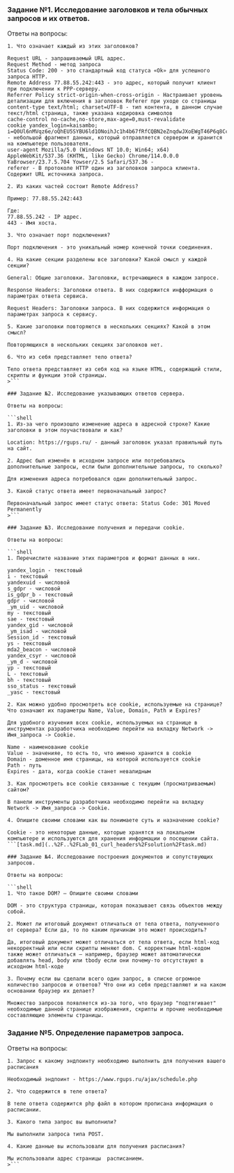 ### Задание №1. Исследование заголовков и тела обычных запросов и их ответов.

Ответы на вопросы:

```shell
1. Что означает каждый из этих заголовков?

Request URL - запрашиваемый URL адрес. 
Request Method - метод запроса
Status Code: 200 - это стандартный код статуса «Ok» для успешного запроса HTTP.
Remote Address 77.88.55.242:443 - это адрес, который получит клиент при подключении к PPP-серверу.
Referrer Policy strict-origin-when-cross-origin - Настраивает уровень детализации для включения в заголовок Referer при уходе со страницы
content-type text/html; charset=UTF-8 - тип контента, в данном случае текст/html страница, также указана кодировка символов
cache-control no-cache,no-store,max-age=0,must-revalidate
cookie yandex_login=kaisambo; i=Q0Ul6nMVqz6e/oQhEU5SYBU6ld1ONoihJc1h4b67fRfCQBN2eZnqdwJXoEWgT46P6q8CcV+uSef5yDn2arr9AgNwv3U=; - небольшой фрагмент данных, который отправляется сервером и хранится на компьютере пользователя.
user-agent Mozilla/5.0 (Windows NT 10.0; Win64; x64) AppleWebKit/537.36 (KHTML, like Gecko) Chrome/114.0.0.0 YaBrowser/23.7.5.704 Yowser/2.5 Safari/537.36 - 
referer - В протоколе HTTP один из заголовков запроса клиента. Содержит URL источника запроса. 

2. Из каких частей состоит Remote Address?

Пример: 77.88.55.242:443

Где:
77.88.55.242 - IP адрес.
443 - Имя хоста. 

3. Что означает порт подключения? 

Порт подключения - это уникальный номер конечной точки соединения. 

4. На какие секции разделены все заголовки? Какой смысл у каждой секции?

General: Общие заголовки. Заголовки, встречающиеся в каждом запросе.

Response Headers: Заголовки ответа. В них содержится инфформация о параметрах ответа сервиса.

Request Headers: Заголовки запроса. В них содержится информация о параметрах запроса к сервису.

5. Какие заголовки повторяются в нескольких секциях? Какой в этом смысл?

Повторяющихся в нескольких секциях заголовков нет.

6. Что из себя представляет тело ответа?

Тело ответа представляет из себя код на языке HTML, содержащий стили, скрипты и функции этой страницы.
>```

### Задание №2. Исследование указывающих ответов сервера.

Ответы на вопросы:

```shell
1. Из-за чего произошло изменение адреса в адресной строке? Какие заголовки в этом поучаствовали и как?

Location: https://rgups.ru/ - данный заголовок указал правильный путь на сайт.

2. Адрес был изменён в исходном запросе или потребовались дополнительные запросы, если были дополнительные запросы, то сколько?

Для изменения адреса потребовался один дополнительный запрос. 

3. Какой статус ответа имеет первоначальный запрос?

Первоначальный запрос имеет статус ответа: Status Code: 301 Moved Permanently 
>```

### Задание №3. Исследование получения и передачи cookie.

Ответы на вопросы:

```shell
1. Перечислите название этих параметров и формат данных в них.

yandex_login - текстовый
i - текстовый
yandexuid - числовой
s_gdpr - числовой
is_gdpr_b - текстовый
gdpr - числовой
_ym_uid - числовой
my - текстовый
sae - текстовый
yandex_gid - числовой
_ym_isad - числовой
Session_id - текстовый
ys - текстовый
mda2_beacon - числовой
yandex_csyr - числовой
_ym_d - числовой
yp - текстовый
L - текстовый
bh - текстовый
sso_status - текстовый
_yasc - текстовый

2. Как можно удобно просмотреть все cookie, используемые на странице? Что означают их параметры Name, Value, Domain, Path и Expires?

Для удобного изучения всех cookie, используемых на странице в инструментах разработчика необходимо перейти на вкладку Network -> Имя_запроса -> Cookie.

Name - наименование cookie  
Value - значенияе, то есть то, что именно хранится в cookie
Domain - доменное имя страницы, на которой используется cookie
Path - путь
Expires - дата, когда cookie станет невалидным

3. Как просмотреть все cookie связанные с текущим (просматриваемым) сайтом?

В панели инструменты разработчика необходимо перейти на вкладку Network -> Имя_запроса -> Cookie.

4. Опишите своими словами как вы понимаете суть и назначение cookie?

Cookie - это некоторые данные, которые хранятся на локальном компьютере и используются для хранения информации о посещении сайта.
```[task.md](..%2F..%2FLab_01_curl_headers%2Fsolution%2Ftask.md)

### Задание №4. Исследование построения документов и сопутствующих запросов.

Ответы на вопросы:

```shell
1. Что такое DOM? — Опишите своими словами

DOM - это структура страницы, которая показывает связь объектов между собой.

2. Может ли итоговый документ отличаться от тела ответа, полученного от сервера? Если да, то по каким причинам это может происходить?

Да, итоговый документ может отличаться от тела ответа, если html-код некорректный или если скрипты меняют dom. С корректным html-кодом также может отличаться — например, браузер может автоматически добавлять head, body или tbody если они почему-то отсутствуют в исходном html-коде 

3. Почему если вы сделали всего один запрос, в списке огромное количество запросов и ответов? Что они из себя представляют и на каком основании браузер их делает?

Множество запросов появляется из-за того, что браузер "подтягивает" необходимые данной странице изображения, скрипты и прочие необходимые составляющие элементы страницы.
````
### Задание №5. Определение параметров запроса.

Ответы на вопросы: 

```shell 
1. Запрос к какому эндпоинту необходимо выполнить для получения вашего расписания

Необходимый эндпоинт - https://www.rgups.ru/ajax/schedule.php

2. Что содержится в теле ответа?

В теле ответа содержится php файл в котором прописана информация о расписании.

3. Какого типа запрос вы выполнили?

Мы выполнили запроса типа POST.

4. Какие данные вы использовали для получения расписания?

Мы использовали адрес страницы  расписанием. 
>```